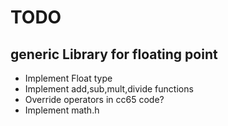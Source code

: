 # TODO
## generic Library for floating point

- Implement Float type
- Implement add,sub,mult,divide functions
- Override operators in cc65 code?
- Implement math.h
